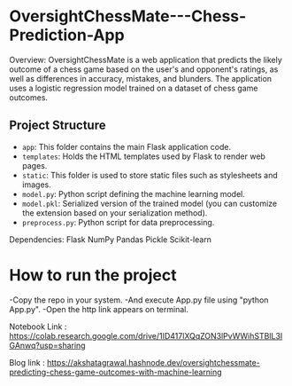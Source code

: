 # OversightChessMate---Chess-Prediction-App
Overview:
OversightChessMate is a web application that predicts the likely outcome of a chess game based on the user's and opponent's ratings, as well as differences in accuracy, mistakes, and blunders. The application uses a logistic regression model trained on a dataset of chess game outcomes.

## Project Structure

- `app`: This folder contains the main Flask application code.
- `templates`: Holds the HTML templates used by Flask to render web pages.
- `static`: This folder is used to store static files such as stylesheets and images.
-  `model.py`: Python script defining the machine learning model.
- `model.pkl`: Serialized version of the trained model (you can customize the extension based on your serialization method).
- `preprocess.py`: Python script for data preprocessing.

Dependencies:
Flask
NumPy
Pandas
Pickle
Scikit-learn
# How to run the project
-Copy the repo in your system.
-And execute App.py file using "python App.py".
-Open the http link appears on terminal.



Notebook Link : https://colab.research.google.com/drive/1ID417lXQqZON3lPvWWihSTBlL3IGAnwq?usp=sharing

Blog link : https://akshatagrawal.hashnode.dev/oversightchessmate-predicting-chess-game-outcomes-with-machine-learning
